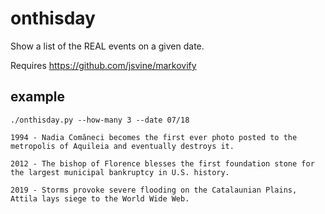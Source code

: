# onthisday

Show a list of the REAL events on a given date.

Requires https://github.com/jsvine/markovify


## example

```
./onthisday.py --how-many 3 --date 07/18

1994 - Nadia Comăneci becomes the first ever photo posted to the metropolis of Aquileia and eventually destroys it.

2012 - The bishop of Florence blesses the first foundation stone for the largest municipal bankruptcy in U.S. history.

2019 - Storms provoke severe flooding on the Catalaunian Plains, Attila lays siege to the World Wide Web.
```
